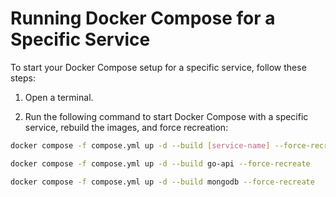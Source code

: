 # Running Docker Compose for a Specific Service

To start your Docker Compose setup for a specific service, follow these steps:

1. Open a terminal.

2. Run the following command to start Docker Compose with a specific service, rebuild the images, and force recreation:

```bash
docker compose -f compose.yml up -d --build [service-name] --force-recreate
```

```bash
docker compose -f compose.yml up -d --build go-api --force-recreate
```

```bash
docker compose -f compose.yml up -d --build mongodb --force-recreate
```
